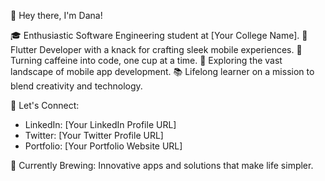 👋 Hey there, I'm Dana!

🎓 Enthusiastic Software Engineering student at [Your College Name].
🚀 Flutter Developer with a knack for crafting sleek mobile experiences.
🌟 Turning caffeine into code, one cup at a time.
📱 Exploring the vast landscape of mobile app development.
📚 Lifelong learner on a mission to blend creativity and technology.

🔗 Let's Connect:
- LinkedIn: [Your LinkedIn Profile URL]
- Twitter: [Your Twitter Profile URL]
- Portfolio: [Your Portfolio Website URL]

📌 Currently Brewing: Innovative apps and solutions that make life simpler.
